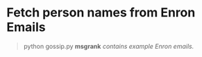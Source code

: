 Fetch person names from Enron Emails
====================================
> python gossip.py
**msgrank** *contains example Enron emails.*

